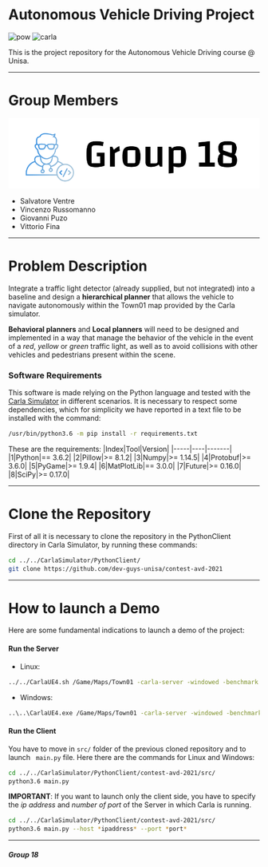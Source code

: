 # Autonomous Vehicle Driving Project

![pow](https://img.shields.io/badge/Powered%20By-dev--guys--unisa-blue)
![carla](https://img.shields.io/badge/Tested%20With-Carla-green)

This is the project repository for the Autonomous Vehicle Driving course @ Unisa.
___
# Group Members

![Alt text](https://github.com/dev-guys-unisa/ContestCognitiveRobotics2020/blob/main/utils/Logo.png?raw=true "GroupMembers")

* Salvatore Ventre
* Vincenzo Russomanno
* Giovanni Puzo
* Vittorio Fina
___
# Problem Description

Integrate a traffic light detector (already supplied, but not integrated) into a baseline and design a **hierarchical planner** that allows the vehicle to navigate autonomously within the Town01 map provided by the Carla simulator.

**Behavioral planners** and **Local planners** will need to be designed and implemented in a way that manage the behavior of the vehicle in the event of a *red*, *yellow* or *green* traffic light, as well as to avoid collisions with other vehicles and pedestrians present within the scene.

### Software Requirements

This software is made relying on the Python language and tested with the [Carla Simulator](https://carla.org/) in different scenarios. It is necessary to respect some dependencies, which for simplicity we have reported in a text file to be installed with the command:

```bash
/usr/bin/python3.6 -m pip install -r requirements.txt
```

These are the requirements:
|Index|Tool|Version|
|-----|----|-------|
|1|Python|== 3.6.2|
|2|Pillow|>= 8.1.2|
|3|Numpy|>= 1.14.5|
|4|Protobuf|>= 3.6.0|
|5|PyGame|>= 1.9.4|
|6|MatPlotLib|== 3.0.0|
|7|Future|>= 0.16.0|
|8|SciPy|>= 0.17.0|
___
# Clone the Repository
First of all it is necessary to clone the repository in the PythonClient directory in Carla Simulator, by running these commands:
```bash
cd ../../CarlaSimulator/PythonClient/
git clone https://github.com/dev-guys-unisa/contest-avd-2021
```
___
# How to launch a Demo
Here are some fundamental indications to launch a demo of the project:
#### Run the Server
* Linux:
```bash
../../CarlaUE4.sh /Game/Maps/Town01 -carla-server -windowed -benchmark -fps=30 -quality-level=Epic
```
* Windows:
```bash
..\..\CarlaUE4.exe /Game/Maps/Town01 -carla-server -windowed -benchmark -fps=30 -quality-level=Epic
```
#### Run the Client
You have to move in ```src/``` folder of the previous cloned repository and to launch ``` main.py``` file. Here there are the commands for Linux and Windows:
```bash
cd ../../CarlaSimulator/PythonClient/contest-avd-2021/src/
python3.6 main.py
```

**IMPORTANT**: If you want to launch only the client side, you have to specify the *ip address* and *number of port* of the Server in which Carla is running.
```bash
cd ../../CarlaSimulator/PythonClient/contest-avd-2021/src/
python3.6 main.py --host *ipaddress* --port *port*
```
___
##### Group 18
